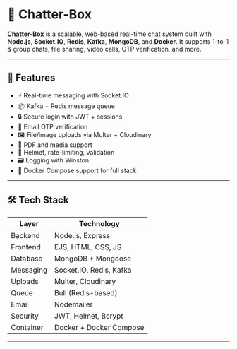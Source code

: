 # 💬 Chatter-Box

**Chatter-Box** is a scalable, web-based real-time chat system built with **Node.js**, **Socket.IO**, **Redis**, **Kafka**, **MongoDB**, and **Docker**. It supports 1-to-1 & group chats, file sharing, video calls, OTP verification, and more.

---

## 🚀 Features

- ⚡ Real-time messaging with Socket.IO
- 📦 Kafka + Redis message queue
- 🔒 Secure login with JWT + sessions
- 📧 Email OTP verification
- 🖼️ File/image uploads via Multer + Cloudinary
- 📑 PDF and media support
- 🔐 Helmet, rate-limiting, validation
- 🗃️ Logging with Winston
- 🐋 Docker Compose support for full stack

---

## 🛠️ Tech Stack

| Layer        | Technology |
|--------------|------------|
| Backend      | Node.js, Express |
| Frontend     | EJS, HTML, CSS, JS |
| Database     | MongoDB + Mongoose |
| Messaging    | Socket.IO, Redis, Kafka |
| Uploads      | Multer, Cloudinary |
| Queue        | Bull (Redis-based) |
| Email        | Nodemailer |
| Security     | JWT, Helmet, Bcrypt |
| Container    | Docker + Docker Compose |

---



